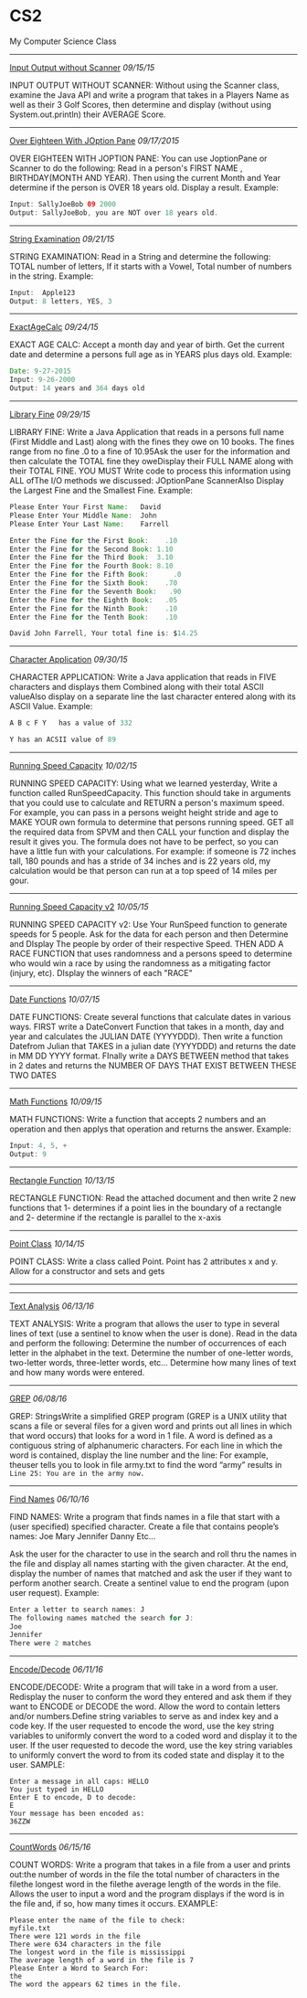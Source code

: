 # CS2
My Computer Science Class

___
[Input Output without Scanner](https://github.com/TGNYC/CS2/blob/master/InputOutput.java)
*09/15/15*

INPUT OUTPUT WITHOUT SCANNER:
Without using the Scanner class, examine the Java API and write a program that takes in a Players Name as well as their 3 Golf Scores, then determine and display (without using System.out.println) their AVERAGE Score.

___
[Over Eighteen With JOption Pane](https://github.com/TGNYC/CS2/blob/master/OverEighteen.java)
*09/17/2015*

OVER EIGHTEEN WITH JOPTION PANE:
You can use JoptionPane or Scanner to do the following: Read in a person's FIRST NAME , BIRTHDAY(MONTH AND YEAR). Then using the current Month and Year determine if the person is OVER 18 years old. Display a result. Example:
```java
Input: SallyJoeBob 09 2000
Output: SallyJoeBob, you are NOT over 18 years old.
```

___
[String Examination](https://github.com/TGNYC/CS2/blob/master/StringExamination.java)
*09/21/15*

STRING EXAMINATION: Read in a String and determine the following: TOTAL number of letters, If it starts with a Vowel, Total number of numbers in the string. Example:
```java
Input:  Apple123
Output: 8 letters, YES, 3
```

___
[ExactAgeCalc](https://github.com/TGNYC/CS2/blob/master/ExactAgeCalc.java)
*09/24/15*

EXACT AGE CALC:
Accept a month day and year of birth. Get the current date and determine a persons full age as in YEARS plus days old. Example:
```java
Date: 9-27-2015
Input: 9-26-2000
Output: 14 years and 364 days old
```

___
[Library Fine](https://github.com/TGNYC/CS2/blob/master/LibraryFine.java)
*09/29/15*

LIBRARY FINE: Write a Java Application that reads in a persons full name (First Middle and Last) along with the fines they owe on 10 books.  The fines range from no fine .0 to a fine of 10.95Ask the user for the information and then calculate the TOTAL fine they oweDisplay their FULL NAME along with their TOTAL FINE. YOU MUST Write code to process this information using ALL ofThe I/O methods we discussed: JOptionPane ScannerAlso Display the Largest Fine and the Smallest Fine. Example:
```java
Please Enter Your First Name:	David
Please Enter Your Middle Name:	John
Please Enter Your Last Name:	Farrell

Enter the Fine for the First Book:	  .10
Enter the Fine for the Second Book:	1.10
Enter the Fine for the Third Book:	3.10
Enter the Fine for the Fourth Book:	8.10
Enter the Fine for the Fifth Book:	    .0
Enter the Fine for the Sixth Book:	  .70
Enter the Fine for the Seventh Book:   .90
Enter the Fine for the Eighth Book:	  .05
Enter the Fine for the Ninth Book:	  .10
Enter the Fine for the Tenth Book:	  .10

David John Farrell, Your total fine is: $14.25
```

___
[Character Application](https://github.com/TGNYC/CS2/blob/master/CharacterApplication.java)
*09/30/15*

CHARACTER APPLICATION: Write a Java application that reads in FIVE characters and displays them Combined along with their total ASCII valueAlso display on a separate line the last character entered along with its ASCII Value. Example:
```java
A B c F Y	has a value of 332

Y has an ACSII value of 89
```

___
[Running Speed Capacity](https://github.com/TGNYC/CS2/blob/master/RunningSpeedCapacity.java)
*10/02/15*

RUNNING SPEED CAPACITY: Using what we learned yesterday, Write a function called RunSpeedCapacity. This function should take in arguments that you could use to calculate and RETURN a person's maximum speed. For example, you can pass in a persons weight height stride and age to MAKE YOUR own formula to determine that persons running speed. GET all the required data from SPVM and then CALL your function and display the result it gives you. The formula does not have to be perfect, so you can have a little fun with your calculations. For example: if someone is 72 inches tall, 180 pounds and has a stride of 34 inches and is 22 years old, my calculation would be that person can run at a top speed of 14 miles per gour.

___
[Running Speed Capacity v2](https://github.com/TGNYC/CS2/blob/master/RunningSpeedCapacity2.java)
*10/05/15*

RUNNING SPEED CAPACITY v2: Use Your RunSpeed function to generate speeds for 5 people. Ask for the data for each person and then Determine and DIsplay The people by order of their respective Speed. THEN ADD A RACE FUNCTION that uses randomness and a persons speed to determine who would win a race by using the randomness as a mitigating factor (injury, etc). DIsplay the winners of each "RACE"

___
[Date Functions](https://github.com/TGNYC/CS2/blob/master/DateFunctions.java)
*10/07/15*

DATE FUNCTIONS: Create several functions that calculate dates in various ways. FIRST write a DateConvert Function that takes in a month, day and year and calculates the JULIAN DATE (YYYYDDD). Then write a function Datefrom Julian that TAKES in a julian date (YYYYDDD) and returns the date in MM DD YYYY format. FInally write a DAYS BETWEEN method that takes in 2 dates and returns the NUMBER OF DAYS THAT EXIST BETWEEN THESE TWO DATES

___
[Math Functions](https://github.com/TGNYC/CS2/blob/master/MathFunctions.java)
*10/09/15*

MATH FUNCTIONS: Write a function that accepts 2 numbers and an operation and then applys that operation and returns the answer. Example:
```java
Input: 4, 5, +
Output: 9
```

___
[Rectangle Function](https://github.com/TGNYC/CS2/blob/master/RectangleFunction.java)
*10/13/15*

RECTANGLE FUNCTION: Read the attached document and then write 2 new functions that 1- determines if a point lies in the boundary of a rectangle and 2- determine if the rectangle is parallel to the x-axis

___
[Point Class](https://github.com/TGNYC/CS2/blob/master/Point.java)
*10/14/15*

POINT CLASS: Write a class called Point. Point has 2 attributes x and y. Allow for a constructor and sets and gets

___

___
[Text Analysis](https://github.com/TGNYC/CS2/blob/master/TextAnalysis.java)
*06/13/16*

TEXT ANALYSIS:
Write a program that allows the user to type in several lines of text (use a sentinel to know when the user is done). Read in the data and perform the following: Determine the number of occurrences of each letter in the alphabet in the text. Determine the number of one-letter words, two-letter words, three-letter words, etc… Determine how many lines of text and how many words were entered.

___
[GREP](https://github.com/TGNYC/CS2/blob/master/GREP.java)
*06/08/16*

GREP:
StringsWrite a simplified GREP program (GREP is a UNIX utility that scans a file or several files for a given word and prints out all lines in which that word occurs) that looks for a word in 1 file. A word is defined as a contiguous string of alphanumeric characters. For each line in which the word is contained, display the line number and the line: For example, theuser tells you to look in file army.txt to find the word “army” results in `Line 25: You are in the army now.`
___
[Find Names](https://github.com/TGNYC/CS2/blob/master/FindNames.java)
*06/10/16*

FIND NAMES:
Write a program that finds names in a file that start with a (user specified) specified character.
Create a file that contains people’s names: Joe Mary Jennifer Danny Etc...

Ask the user for the character to use in the search and roll thru the names in the file and display all names starting with the given character. At the end, display the number of names that matched and ask the user if they want to perform another search. Create a sentinel value to end the program (upon user request). Example:
```java
Enter a letter to search names: J
The following names matched the search for J:
Joe
Jennifer
There were 2 matches
```
___
[Encode/Decode](https://github.com/TGNYC/CS2/blob/master/EncodeDecode.java)
*06/11/16*

ENCODE/DECODE:
Write a program that will take in a word from a user. Redisplay the nuser to conform the word they entered and ask them if they want to ENCODE or DECODE the word. Allow the word to contain letters and/or numbers.Define string variables to serve as and index key and a code key. If the user requested to encode the word, use the key string variables to uniformly convert the word to a coded word and display it to the user. If the user requested to decode the word, use the key string variables to uniformly convert the word to from its coded state and display it to the user. SAMPLE:
```
Enter a message in all caps: HELLO
You just typed in HELLO
Enter E to encode, D to decode: 
E
Your message has been encoded as:
36ZZW
```
___
[CountWords](https://github.com/TGNYC/CS2/blob/master/CountWords.java)
*06/15/16*

COUNT WORDS:
Write a program that takes in a file from a user and prints out:the number of words in the file the total number of characters in the filethe longest word in the filethe average length of the words in the file. Allows the user to input a word and the program displays if the word is in the file and, if so, how many times it occurs. EXAMPLE:
```
Please enter the name of the file to check:
myfile.txt
There were 121 words in the file
There were 634 characters in the file
The longest word in the file is mississippi
The average length of a word in the file is 7
Please Enter a Word to Search For: 
the
The word the appears 62 times in the file.
```

